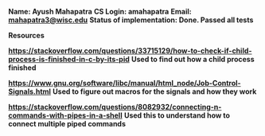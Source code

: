 **Name: Ayush Mahapatra**
**CS Login: amahapatra**
**Email: mahapatra3@wisc.edu**
**Status of implementation: Done. Passed all tests**


**Resources**

**https://stackoverflow.com/questions/33715129/how-to-check-if-child-process-is-finished-in-c-by-its-pid**
**Used to find out how a child process finished**

**https://www.gnu.org/software/libc/manual/html_node/Job-Control-Signals.html**
**Used to figure out macros for the signals and how they work**

**https://stackoverflow.com/questions/8082932/connecting-n-commands-with-pipes-in-a-shell**
**Used this to understand how to connect multiple piped commands**


